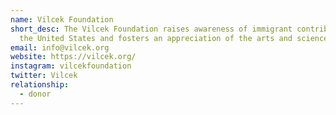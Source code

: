 ```yaml
---
name: Vilcek Foundation
short_desc: The Vilcek Foundation raises awareness of immigrant contributions in
  the United States and fosters an appreciation of the arts and sciences.
email: info@vilcek.org
website: https://vilcek.org/
instagram: vilcekfoundation
twitter: Vilcek
relationship:
  - donor
---
```

